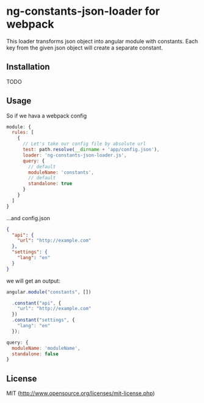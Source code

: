 # ng-constants-json-loader for webpack

This loader transforms json object into angular module with constants. Each key from the given json object will create a separate constant.

## Installation

TODO

## Usage

So if we hava a webpack config

``` javascript
module: {
  rules: [
    {
      // Let's take our config file by absolute url
      test: path.resolve(__dirname + 'app/config.json'),
      loader: 'ng-constants-json-loader.js',
      query: {
        // default
        moduleName: 'constants',
        // default
        standalone: true
      }
    }
  ]
}
```

...and config.json

``` json
{
  "api": {
    "url": "http://example.com"
  }, 
  "settings": {
    "lang": "en"
  }
}
```

we will get an output:

``` javascript
angular.module("constants", [])

  .constant("api", {
    "url": "http://example.com"
  })
  .constant("settings", {
    "lang": "en"
  });
```

``` javascript
query: {
  moduleName: 'moduleName',
  standalone: false
}
```

## License

MIT (http://www.opensource.org/licenses/mit-license.php)
